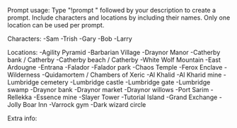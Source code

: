 Prompt usage:
Type "!prompt " followed by your description to create a prompt. Include characters and locations by including their names. Only one location can be used per prompt.

Characters:
-Sam
-Trish
-Gary
-Bob
-Larry

Locations:
-Agility Pyramid
-Barbarian Village
-Draynor Manor
-Catherby bank / Catherby
-Catherby beach / Catherby
-White Wolf Mountain
-East Ardougne
-Entrana
-Falador
-Falador park
-Chaos Temple
-Ferox Enclave
-Wilderness
-Quidamortem / Chambers of Xeric
-Al Khalid
-Al Kharid mine
-Lumbridge cemetery
-Lumbridge castle
-Lumbridge gate
-Lumbridge swamp
-Draynor bank
-Draynor market
-Draynor willows
-Port Sarim
-Rellekka
-Essence mine
-Slayer Tower
-Tutorial Island
-Grand Exchange
-Jolly Boar Inn
-Varrock gym
-Dark wizard circle

Extra info:
